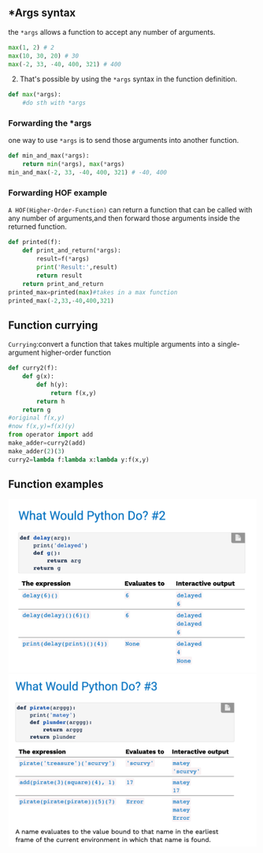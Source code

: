 ## *Args syntax
the `*args` allows a function to accept any number of arguments.
```py
max(1, 2) # 2
max(10, 30, 20) # 30
max(-2, 33, -40, 400, 321) # 400
```
2. That's possible by using the `*args` syntax in the function definition.
```py
def max(*args):
    #do sth with *args
```
### Forwarding the *args
one way to use `*args` is to send those arguments into another function.
```py
def min_and_max(*args):
    return min(*args), max(*args)
min_and_max(-2, 33, -40, 400, 321) # -40, 400
```
### Forwarding HOF example
`A HOF(Higher-Order-Function)` can return a function that can be called with any number of arguments,and then forward those arguments inside the returned function.
```py
def printed(f):
    def print_and_return(*args):
        result=f(*args)
        print('Result:',result)
        return result
    return print_and_return
printed_max=printed(max)#takes in a max function
printed_max(-2,33,-40,400,321)
```
## Function currying
`Currying`:convert a function that takes multiple arguments into a single-argument higher-order function
```py
def curry2(f):
    def g(x):
        def h(y):
            return f(x,y)
        return h
    return g
#original f(x,y)
#now f(x,y)=f(x)(y)
from operator import add
make_adder=curry2(add)
make_adder(2)(3)
curry2=lambda f:lambda x:lambda y:f(x,y)
```

## Function examples
![](../../images/2022-04-25-15-35-38.png)
![](../../images/2022-04-25-15-38-53.png)